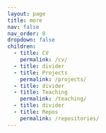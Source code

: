 ```yaml
---
layout: page
title: more
nav: false
nav_order: 8
dropdown: false
children:
  - title: CV
    permalink: /cv/
  - title: divider
  - title: Projects
    permalink: /projects/
  - title: divider
  - title: Teaching
    permalink: /teaching/
  - title: divider
  - title: Repos
    permalink: /repositories/
---
```

